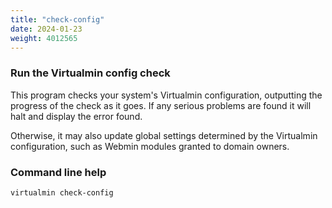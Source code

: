 ```yaml
---
title: "check-config"
date: 2024-01-23
weight: 4012565
---
```


### Run the Virtualmin config check

This program checks your system's Virtualmin configuration, outputting the progress of the check as it goes. If any serious problems are found it will halt and display the error found.

Otherwise, it may also update global settings determined by the Virtualmin configuration, such as Webmin modules granted to domain owners.

### Command line help

```text
virtualmin check-config
```
